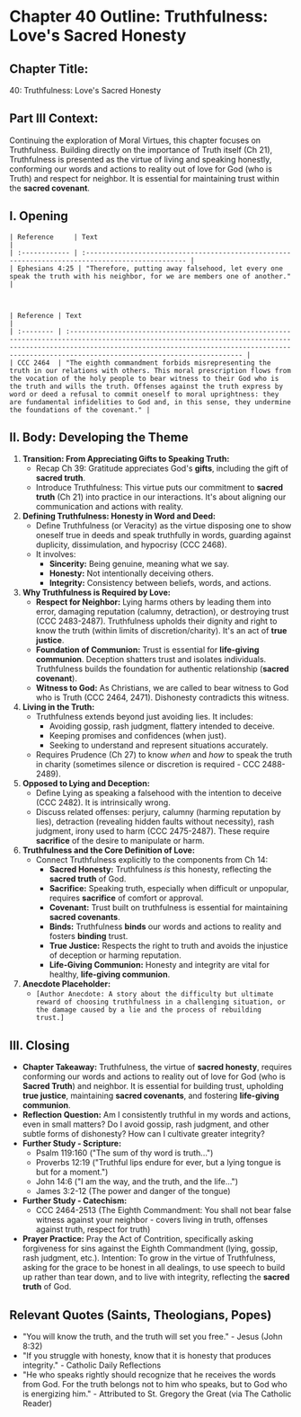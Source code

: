 # Chapter 40 Outline: Truthfulness: Love's Sacred Honesty

## Chapter Title:
40: Truthfulness: Love's Sacred Honesty

## Part III Context:
Continuing the exploration of Moral Virtues, this chapter focuses on Truthfulness. Building directly on the importance of Truth itself (Ch 21), Truthfulness is presented as the virtue of living and speaking honestly, conforming our words and actions to reality out of love for God (who is Truth) and respect for neighbor. It is essential for maintaining trust within the **sacred covenant**.

## I. Opening


    | Reference     | Text                                                                                             |
    | :------------ | :----------------------------------------------------------------------------------------------- |
    | Ephesians 4:25 | "Therefore, putting away falsehood, let every one speak the truth with his neighbor, for we are members one of another." |



    | Reference | Text                                                                                                                                                                                                                                                           |
    | :-------- | :------------------------------------------------------------------------------------------------------------------------------------------------------------------------------------------------------------------------------------------------------------- |
    | CCC 2464  | "The eighth commandment forbids misrepresenting the truth in our relations with others. This moral prescription flows from the vocation of the holy people to bear witness to their God who is the truth and wills the truth. Offenses against the truth express by word or deed a refusal to commit oneself to moral uprightness: they are fundamental infidelities to God and, in this sense, they undermine the foundations of the covenant." |

## II. Body: Developing the Theme

1.  **Transition: From Appreciating Gifts to Speaking Truth:**
    *   Recap Ch 39: Gratitude appreciates God's **gifts**, including the gift of **sacred truth**.
    *   Introduce Truthfulness: This virtue puts our commitment to **sacred truth** (Ch 21) into practice in our interactions. It's about aligning our communication and actions with reality.
2.  **Defining Truthfulness: Honesty in Word and Deed:**
    *   Define Truthfulness (or Veracity) as the virtue disposing one to show oneself true in deeds and speak truthfully in words, guarding against duplicity, dissimulation, and hypocrisy (CCC 2468).
    *   It involves:
        *   **Sincerity:** Being genuine, meaning what we say.
        *   **Honesty:** Not intentionally deceiving others.
        *   **Integrity:** Consistency between beliefs, words, and actions.
3.  **Why Truthfulness is Required by Love:**
    *   **Respect for Neighbor:** Lying harms others by leading them into error, damaging reputation (calumny, detraction), or destroying trust (CCC 2483-2487). Truthfulness upholds their dignity and right to know the truth (within limits of discretion/charity). It's an act of **true justice**.
    *   **Foundation of Communion:** Trust is essential for **life-giving communion**. Deception shatters trust and isolates individuals. Truthfulness builds the foundation for authentic relationship (**sacred covenant**).
    *   **Witness to God:** As Christians, we are called to bear witness to God who is Truth (CCC 2464, 2471). Dishonesty contradicts this witness.
4.  **Living in the Truth:**
    *   Truthfulness extends beyond just avoiding lies. It includes:
        *   Avoiding gossip, rash judgment, flattery intended to deceive.
        *   Keeping promises and confidences (when just).
        *   Seeking to understand and represent situations accurately.
    *   Requires Prudence (Ch 27) to know *when* and *how* to speak the truth in charity (sometimes silence or discretion is required - CCC 2488-2489).
5.  **Opposed to Lying and Deception:**
    *   Define Lying as speaking a falsehood with the intention to deceive (CCC 2482). It is intrinsically wrong.
    *   Discuss related offenses: perjury, calumny (harming reputation by lies), detraction (revealing hidden faults without necessity), rash judgment, irony used to harm (CCC 2475-2487). These require **sacrifice** of the desire to manipulate or harm.
6.  **Truthfulness and the Core Definition of Love:**
    *   Connect Truthfulness explicitly to the components from Ch 14:
        *   **Sacred Honesty:** Truthfulness *is* this honesty, reflecting the **sacred truth** of God.
        *   **Sacrifice:** Speaking truth, especially when difficult or unpopular, requires **sacrifice** of comfort or approval.
        *   **Covenant:** Trust built on truthfulness is essential for maintaining **sacred covenants**.
        *   **Binds:** Truthfulness **binds** our words and actions to reality and fosters **binding** trust.
        *   **True Justice:** Respects the right to truth and avoids the injustice of deception or harming reputation.
        *   **Life-Giving Communion:** Honesty and integrity are vital for healthy, **life-giving communion**.
7.  **Anecdote Placeholder:**
    *   `[Author Anecdote: A story about the difficulty but ultimate reward of choosing truthfulness in a challenging situation, or the damage caused by a lie and the process of rebuilding trust.]`

## III. Closing

*   **Chapter Takeaway:** Truthfulness, the virtue of **sacred honesty**, requires conforming our words and actions to reality out of love for God (who is **Sacred Truth**) and neighbor. It is essential for building trust, upholding **true justice**, maintaining **sacred covenants**, and fostering **life-giving communion**.
*   **Reflection Question:** Am I consistently truthful in my words and actions, even in small matters? Do I avoid gossip, rash judgment, and other subtle forms of dishonesty? How can I cultivate greater integrity?
*   **Further Study - Scripture:**
    *   Psalm 119:160 ("The sum of thy word is truth...")
    *   Proverbs 12:19 ("Truthful lips endure for ever, but a lying tongue is but for a moment.")
    *   John 14:6 ("I am the way, and the truth, and the life...")
    *   James 3:2-12 (The power and danger of the tongue)
*   **Further Study - Catechism:**
    *   CCC 2464-2513 (The Eighth Commandment: You shall not bear false witness against your neighbor - covers living in truth, offenses against truth, respect for truth)
*   **Prayer Practice:** Pray the Act of Contrition, specifically asking forgiveness for sins against the Eighth Commandment (lying, gossip, rash judgment, etc.). Intention: To grow in the virtue of Truthfulness, asking for the grace to be honest in all dealings, to use speech to build up rather than tear down, and to live with integrity, reflecting the **sacred truth** of God.

## Relevant Quotes (Saints, Theologians, Popes)

*   "You will know the truth, and the truth will set you free." - Jesus (John 8:32)
*   "If you struggle with honesty, know that it is honesty that produces integrity." - Catholic Daily Reflections
*   "He who speaks rightly should recognize that he receives the words from God. For the truth belongs not to him who speaks, but to God who is energizing him." - Attributed to St. Gregory the Great (via The Catholic Reader)
